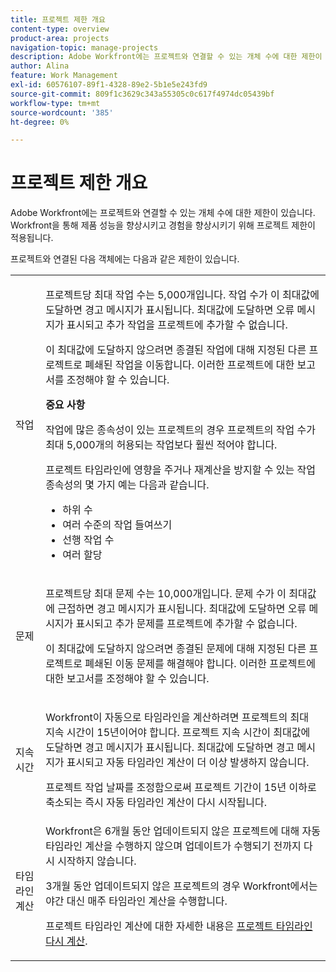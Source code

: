 ```yaml
---
title: 프로젝트 제한 개요
content-type: overview
product-area: projects
navigation-topic: manage-projects
description: Adobe Workfront에는 프로젝트와 연결할 수 있는 개체 수에 대한 제한이 있습니다. Workfront을 통해 제품 성능을 향상시키고 경험을 향상시키기 위해 프로젝트 제한이 적용됩니다.
author: Alina
feature: Work Management
exl-id: 60576107-89f1-4328-89e2-5b1e5e243fd9
source-git-commit: 809f1c3629c343a55305c0c617f4974dc05439bf
workflow-type: tm+mt
source-wordcount: '385'
ht-degree: 0%

---
```


# 프로젝트 제한 개요

Adobe Workfront에는 프로젝트와 연결할 수 있는 개체 수에 대한 제한이 있습니다. Workfront을 통해 제품 성능을 향상시키고 경험을 향상시키기 위해 프로젝트 제한이 적용됩니다.

프로젝트와 연결된 다음 객체에는 다음과 같은 제한이 있습니다.

<table style="table-layout:auto"> 
 <col> 
 <col> 
 <tbody> 
  <tr> 
   <td role="rowheader"><p>작업</p></td> 
   <td>  <p>프로젝트당 최대 작업 수는 5,000개입니다. 작업 수가 이 최대값에 도달하면 경고 메시지가 표시됩니다. 최대값에 도달하면 오류 메시지가 표시되고 추가 작업을 프로젝트에 추가할 수 없습니다.</p> <p>이 최대값에 도달하지 않으려면 종결된 작업에 대해 지정된 다른 프로젝트로 폐쇄된 작업을 이동합니다. 이러한 프로젝트에 대한 보고서를 조정해야 할 수 있습니다.</p>

<b>중요 사항</b>

작업에 많은 종속성이 있는 프로젝트의 경우 프로젝트의 작업 수가 최대 5,000개의 허용되는 작업보다 훨씬 적어야 합니다.

프로젝트 타임라인에 영향을 주거나 재계산을 방지할 수 있는 작업 종속성의 몇 가지 예는 다음과 같습니다.

<ul><li>하위 수</li>
   <li>여러 수준의 작업 들여쓰기</li>
   <li>선행 작업 수</li>
   <li>여러 할당</li>
   </ul>
   </td> 
  </tr> 
  <tr> 
   <td role="rowheader"><p>문제</p></td> 
   <td>  <p>프로젝트당 최대 문제 수는 10,000개입니다. 문제 수가 이 최대값에 근접하면 경고 메시지가 표시됩니다. 최대값에 도달하면 오류 메시지가 표시되고 추가 문제를 프로젝트에 추가할 수 없습니다.</p> <p>이 최대값에 도달하지 않으려면 종결된 문제에 대해 지정된 다른 프로젝트로 폐쇄된 이동 문제를 해결해야 합니다. 이러한 프로젝트에 대한 보고서를 조정해야 할 수 있습니다.</p> </td> 
  </tr> 
  <tr> 
   <td role="rowheader"><p>지속 시간</p></td> 
   <td> <p>Workfront이 자동으로 타임라인을 계산하려면 프로젝트의 최대 지속 시간이 15년이어야 합니다. 프로젝트 지속 시간이 최대값에 도달하면 경고 메시지가 표시됩니다. 최대값에 도달하면 경고 메시지가 표시되고 자동 타임라인 계산이 더 이상 발생하지 않습니다.</p> <p>프로젝트 작업 날짜를 조정함으로써 프로젝트 기간이 15년 이하로 축소되는 즉시 자동 타임라인 계산이 다시 시작됩니다.</p> </td> 
  </tr> 
  <tr> 
   <td role="rowheader"><p>타임라인 계산</p></td> 
   <td>Workfront은 6개월 동안 업데이트되지 않은 프로젝트에 대해 자동 타임라인 계산을 수행하지 않으며 업데이트가 수행되기 전까지 다시 시작하지 않습니다.<p>3개월 동안 업데이트되지 않은 프로젝트의 경우 Workfront에서는 야간 대신 매주 타임라인 계산을 수행합니다.</p><p>프로젝트 타임라인 계산에 대한 자세한 내용은 <a href="../../../manage-work/projects/manage-projects/recalculate-project-timeline.md" class="MCXref xref">프로젝트 타임라인 다시 계산</a>. </p></td> 
  </tr> 
 </tbody> 
</table>

<!-- Notes from the table: 
     <p>For tasks limits: (This is NOT TRUE , but the PMs always wanted this to stay the way it is because they don't want customers creating projects bigger than this.)</p>
    <p>For issue limits: (this is true only for some clusters; according to Anna A., some clusters are set to a million.)</p>
    -->